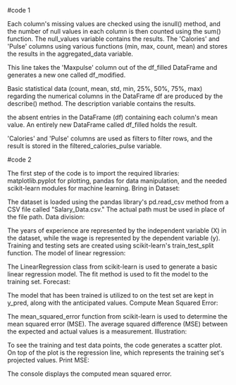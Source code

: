 #code 1


Each column's missing values are checked using the isnull() method, and the number of null values in each column is then counted using the sum() function. The null_values variable contains the results.
The 'Calories' and 'Pulse' columns using various functions (min, max, count, mean) and stores the results in the aggregated_data variable.

This line takes the 'Maxpulse' column out of the df_filled DataFrame and generates a new one called df_modified.

Basic statistical data (count, mean, std, min, 25%, 50%, 75%, max) regarding the numerical columns in the DataFrame df are produced by the describe() method. The description variable contains the results.

the absent entries in the DataFrame (df) containing each column's mean value. An entirely new DataFrame called df_filled holds the result.

'Calories' and 'Pulse' columns are used as filters to filter rows, and the result is stored in the filtered_calories_pulse variable.


#code 2

The first step of the code is to import the required libraries: matplotlib.pyplot for plotting, pandas for data manipulation, and the needed scikit-learn modules for machine learning.
Bring in Dataset:


The dataset is loaded using the pandas library's pd.read_csv method from a CSV file called "Salary_Data.csv." The actual path must be used in place of the file path.
Data division:

The years of experience are represented by the independent variable (X) in the dataset, while the wage is represented by the dependent variable (y). Training and testing sets are created using scikit-learn's train_test_split function.
The model of linear regression:

The LinearRegression class from scikit-learn is used to generate a basic linear regression model. The fit method is used to fit the model to the training set.
Forecast:

The model that has been trained is utilized to on the test set are kept in y_pred, along with the anticipated values.
Compute Mean Squared Error:

The mean_squared_error function from scikit-learn is used to determine the mean squared error (MSE). The average squared difference (MSE) between the expected and actual values is a measurement.
Illustration:

To see the training and test data points, the code generates a scatter plot. On top of the plot is the regression line, which represents the training set's projected values.
Print MSE:

The console displays the computed mean squared error.
